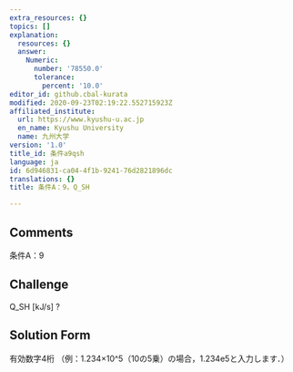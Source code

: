 ```yaml
---
extra_resources: {}
topics: []
explanation:
  resources: {}
  answer:
    Numeric:
      number: '78550.0'
      tolerance:
        percent: '10.0'
editor_id: github.cbal-kurata
modified: 2020-09-23T02:19:22.552715923Z
affiliated_institute:
  url: https://www.kyushu-u.ac.jp
  en_name: Kyushu University
  name: 九州大学
version: '1.0'
title_id: 条件a9qsh
language: ja
id: 6d946831-ca04-4f1b-9241-76d2821896dc
translations: {}
title: 条件A：9，Q_SH

---
```


## Comments
条件A：9

## Challenge
Q_SH [kJ/s] ?

## Solution Form
有効数字4桁
（例：1.234×10^5（10の5乗）の場合，1.234e5と入力します．）




